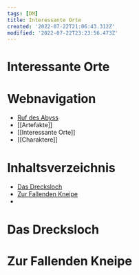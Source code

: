 ```yaml
---
tags: [DM]
title: Interessante Orte
created: '2022-07-22T21:06:43.312Z'
modified: '2022-07-22T23:23:56.473Z'
---
```


# Interessante Orte

# Webnavigation
    
- [Ruf des Abyss](index)
- [[Artefakte]]
- [[Interessante Orte]]
- [[Charaktere]]
    
# Inhaltsverzeichnis

- [Das Drecksloch](#1)
- [Zur Fallenden Kneipe](#2)
- [](#3)

# <a name="1"></a> Das Drecksloch

# <a name="1"></a> Zur Fallenden Kneipe
